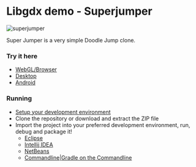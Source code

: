 Libgdx demo - Superjumper
====================
![superjumper](http://i.imgur.com/HvDWeyh.png)

Super Jumper is a very simple Doodle Jump clone.

### Try it here 
  * [WebGL/Browser](http://libgdx.badlogicgames.com/demos/superjumper)
  * [Desktop](http://libgdx.badlogicgames.com/demos/superjumper/superjumper.jar)
  * [Android](http://libgdx.badlogicgames.com/demos/superjumper/superjumper.apk)

### Running
* [Setup your development environment](https://github.com/libgdx/libgdx/wiki)
* Clone the repository or download and extract the ZIP file
* Import the project into your preferred development environment, run, debug and package it!
  * [Eclipse](https://github.com/libgdx/libgdx/wiki/Gradle-and-Eclipse)
  * [Intellij IDEA](https://github.com/libgdx/libgdx/wiki/Gradle-and-Intellij-IDEA)
  * [NetBeans](https://github.com/libgdx/libgdx/wiki/Gradle-and-NetBeans)
  * [Commandline|Gradle on the Commandline](https://github.com/libgdx/libgdx/wiki/Gradle-on-the-Commandline)
